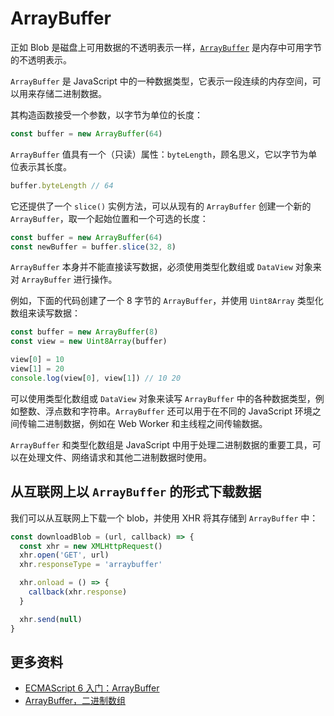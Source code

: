 # ArrayBuffer

正如 Blob 是磁盘上可用数据的不透明表示一样，[`ArrayBuffer`](https://developer.mozilla.org/zh-CN/docs/Web/JavaScript/Reference/Global_Objects/ArrayBuffer) 是内存中可用字节的不透明表示。

`ArrayBuffer` 是 JavaScript 中的一种数据类型，它表示一段连续的内存空间，可以用来存储二进制数据。

其构造函数接受一个参数，以字节为单位的长度：

```js
const buffer = new ArrayBuffer(64)
```

`ArrayBuffer` 值具有一个（只读）属性：`byteLength`，顾名思义，它以字节为单位表示其长度。

```js
buffer.byteLength // 64
```

它还提供了一个 `slice()` 实例方法，可以从现有的 `ArrayBuffer` 创建一个新的 `ArrayBuffer`，取一个起始位置和一个可选的长度：

```js
const buffer = new ArrayBuffer(64)
const newBuffer = buffer.slice(32, 8)
```

`ArrayBuffer` 本身并不能直接读写数据，必须使用类型化数组或 `DataView` 对象来对 `ArrayBuffer` 进行操作。

例如，下面的代码创建了一个 8 字节的 `ArrayBuffer`，并使用 `Uint8Array` 类型化数组来读写数据：

```js
const buffer = new ArrayBuffer(8)
const view = new Uint8Array(buffer)

view[0] = 10
view[1] = 20
console.log(view[0], view[1]) // 10 20
```

可以使用类型化数组或 `DataView` 对象来读写 `ArrayBuffer` 中的各种数据类型，例如整数、浮点数和字符串。`ArrayBuffer` 还可以用于在不同的 JavaScript 环境之间传输二进制数据，例如在 Web Worker 和主线程之间传输数据。

`ArrayBuffer` 和类型化数组是 JavaScript 中用于处理二进制数据的重要工具，可以在处理文件、网络请求和其他二进制数据时使用。

## 从互联网上以 `ArrayBuffer` 的形式下载数据

我们可以从互联网上下载一个 blob，并使用 XHR 将其存储到 `ArrayBuffer` 中：

```js
const downloadBlob = (url, callback) => {
  const xhr = new XMLHttpRequest()
  xhr.open('GET', url)
  xhr.responseType = 'arraybuffer'

  xhr.onload = () => {
    callback(xhr.response)
  }

  xhr.send(null)
}
```

## 更多资料

- [ECMAScript 6 入门：ArrayBuffer](https://es6.ruanyifeng.com/#docs/arraybuffer)
- [ArrayBuffer，二进制数组](https://zh.javascript.info/arraybuffer-binary-arrays)
